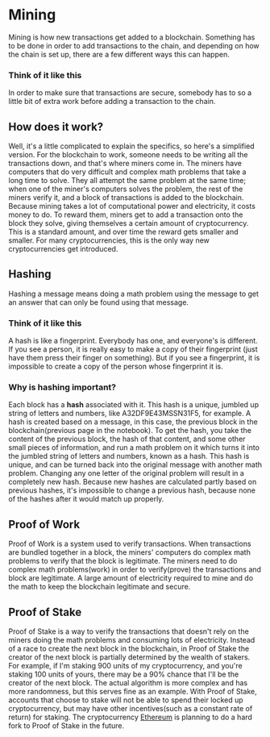 # Mining
Mining is how new transactions get added to a blockchain. Something has to be done in order to add transactions to the chain, and depending on how the chain is set up, there are a few different ways this can happen.

### Think of it like this
In order to make sure that transactions are secure, somebody has to so a little bit of extra work before adding a transaction to the chain.

## How does it work?

Well, it's a little complicated to explain the specifics, so here's a simplified version. For the blockchain to work, someone needs to be writing all the transactions down, and that's where miners come in. The miners have computers that do very difficult and complex math problems that take a long time to solve. They all attempt the same problem at the same time; when one of the miner's computers solves the problem, the rest of the miners verify it, and a block of transactions is added to the blockchain. Because mining takes a lot of computational power and electricity, it costs money to do. To reward them, miners get to add a transaction onto the block they solve, giving themselves a certain amount of cryptocurrency. This is a standard amount, and over time the reward gets smaller and smaller. For many cryptocurrencies, this is the only way new cryptocurrencies get introduced.

## Hashing
Hashing a message means doing a math problem using the message to get an answer that can only be found using that message.

### Think of it like this
A hash is like a fingerprint. Everybody has one, and everyone's is different. If you see a person, it is really easy to make a copy of their fingerprint (just have them press their finger on something). But if you see a fingerprint, it is impossible to create a copy of the person whose fingerprint it is. 

### Why is hashing important?
Each block has a **hash** associated with it. This hash is a unique, jumbled up string of letters and numbers, like A32DF9E43MSSN31F5, for example. A hash is created based on a message, in this case, the previous block in the blockchain(previous page in the notebook). To get the hash, you take the content of the previous block, the hash of that content, and some other small pieces of information, and run a math problem on it which turns it into the jumbled string of letters and numbers, known as a hash. This hash is unique, and can be turned back into the original message with another math problem. Changing any one letter of the original problem will result in a completely new hash. Because new hashes are calculated partly based on previous hashes, it's impossible to change a previous hash, because none of the hashes after it would match up properly.

## Proof of Work
Proof of Work is a system used to verify transactions.  When transactions are bundled together in a block, the miners' computers do complex math problems to verify that the block is legitimate. The miners need to do complex math problems(work) in order to verify(prove) the transactions and block are legitimate. A large amount of electricity required to mine and do the math to keep the blockchain legitimate and secure.

## Proof of Stake
Proof of Stake is a way to verify the transactions that doesn't rely on the miners doing the math problems and consuming lots of electricity.  Instead of a race to create the next block in the blockchain, in Proof of Stake the creator of the next block is partially determined by the wealth of stakers.  For example, if I'm staking 900 units of my cryptocurrency, and you're staking 100 units of yours, there may be a 90% chance that I'll be the creator of the next block.  The actual algorithm is more complex and has more randomness, but this serves fine as an example.  With Proof of Stake, accounts that choose to stake will not be able to spend their locked up cryptocurrency, but may have other incentives(such as a constant rate of return) for staking. The cryptocurrency [Ethereum](https://ethereum.org) is planning to do a hard fork to Proof of Stake in the future.

